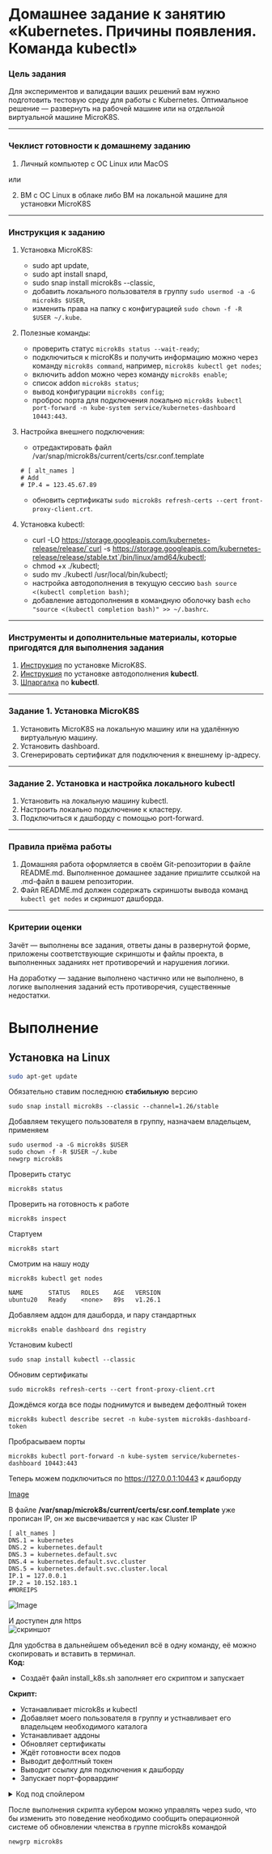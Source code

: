 # Домашнее задание к занятию «Kubernetes. Причины появления. Команда kubectl»

### Цель задания

Для экспериментов и валидации ваших решений вам нужно подготовить тестовую среду для работы с Kubernetes. Оптимальное решение — развернуть на рабочей машине или на отдельной виртуальной машине MicroK8S.

------

### Чеклист готовности к домашнему заданию

1. Личный компьютер с ОС Linux или MacOS 

или

2. ВМ c ОС Linux в облаке либо ВМ на локальной машине для установки MicroK8S  

------

### Инструкция к заданию

1. Установка MicroK8S:
    - sudo apt update,
    - sudo apt install snapd,
    - sudo snap install microk8s --classic,
    - добавить локального пользователя в группу `sudo usermod -a -G microk8s $USER`,
    - изменить права на папку с конфигурацией `sudo chown -f -R $USER ~/.kube`.

2. Полезные команды:
    - проверить статус `microk8s status --wait-ready`;
    - подключиться к microK8s и получить информацию можно через команду `microk8s command`, например, `microk8s kubectl get nodes`;
    - включить addon можно через команду `microk8s enable`; 
    - список addon `microk8s status`;
    - вывод конфигурации `microk8s config`;
    - проброс порта для подключения локально `microk8s kubectl port-forward -n kube-system service/kubernetes-dashboard 10443:443`.

3. Настройка внешнего подключения:
    - отредактировать файл /var/snap/microk8s/current/certs/csr.conf.template
    ```shell
    # [ alt_names ]
    # Add
    # IP.4 = 123.45.67.89
    ```
    - обновить сертификаты `sudo microk8s refresh-certs --cert front-proxy-client.crt`.

4. Установка kubectl:
    - curl -LO https://storage.googleapis.com/kubernetes-release/release/`curl -s https://storage.googleapis.com/kubernetes-release/release/stable.txt`/bin/linux/amd64/kubectl;
    - chmod +x ./kubectl;
    - sudo mv ./kubectl /usr/local/bin/kubectl;
    - настройка автодополнения в текущую сессию `bash source <(kubectl completion bash)`;
    - добавление автодополнения в командную оболочку bash `echo "source <(kubectl completion bash)" >> ~/.bashrc`.

------

### Инструменты и дополнительные материалы, которые пригодятся для выполнения задания

1. [Инструкция](https://microk8s.io/docs/getting-started) по установке MicroK8S.
2. [Инструкция](https://kubernetes.io/ru/docs/reference/kubectl/cheatsheet/#bash) по установке автодополнения **kubectl**.
3. [Шпаргалка](https://kubernetes.io/ru/docs/reference/kubectl/cheatsheet/) по **kubectl**.

------

### Задание 1. Установка MicroK8S

1. Установить MicroK8S на локальную машину или на удалённую виртуальную машину.
2. Установить dashboard.
3. Сгенерировать сертификат для подключения к внешнему ip-адресу.

------

### Задание 2. Установка и настройка локального kubectl
1. Установить на локальную машину kubectl.
2. Настроить локально подключение к кластеру.
3. Подключиться к дашборду с помощью port-forward.

------

### Правила приёма работы

1. Домашняя работа оформляется в своём Git-репозитории в файле README.md. Выполненное домашнее задание пришлите ссылкой на .md-файл в вашем репозитории.
2. Файл README.md должен содержать скриншоты вывода команд `kubectl get nodes` и скриншот дашборда.

------

### Критерии оценки
Зачёт — выполнены все задания, ответы даны в развернутой форме, приложены соответствующие скриншоты и файлы проекта, в выполненных заданиях нет противоречий и нарушения логики.

На доработку — задание выполнено частично или не выполнено, в логике выполнения заданий есть противоречия, существенные недостатки.



# Выполнение
## Установка на Linux

```bash
sudo apt-get update
```
Обязательно ставим последнюю **стабильную** версию
```
sudo snap install microk8s --classic --channel=1.26/stable
```
Добавляем текущего пользователя в группу, назначаем владельцем, применяем
```
sudo usermod -a -G microk8s $USER
sudo chown -f -R $USER ~/.kube
newgrp microk8s
```
Проверить статус
```
microk8s status
```
Проверить на готовность к работе
```
microk8s inspect
```
Стартуем
```
microk8s start
```
Смотрим на нашу ноду
```
microk8s kubectl get nodes
```
```
NAME       STATUS   ROLES    AGE   VERSION
ubuntu20   Ready    <none>   89s   v1.26.1
```
Добавляем аддон для дашборда, и пару стандартных
```
microk8s enable dashboard dns registry
```
Установим kubectl
```
sudo snap install kubectl --classic
```
Обновим сертификаты
```
sudo microk8s refresh-certs --cert front-proxy-client.crt
```
Дождёмся когда все поды поднимутся и выведем дефолтный токен  
```
microk8s kubectl describe secret -n kube-system microk8s-dashboard-token
```
Пробрасываем порты
```
microk8s kubectl port-forward -n kube-system service/kubernetes-dashboard 10443:443
```
Теперь можем подключиться по https://127.0.0.1:10443 к дашборду  

[Image](https://i.ibb.co/prpXj7V/Dashboard-kuber.png)  

В файле **/var/snap/microk8s/current/certs/csr.conf.template** уже прописан IP, он же высвечивается у нас как Cluster IP
```
[ alt_names ]
DNS.1 = kubernetes
DNS.2 = kubernetes.default
DNS.3 = kubernetes.default.svc
DNS.4 = kubernetes.default.svc.cluster
DNS.5 = kubernetes.default.svc.cluster.local
IP.1 = 127.0.0.1
IP.2 = 10.152.183.1
#MOREIPS
```
![Image](https://i.ibb.co/MnL7q49/Cluster-IP.png)  

И доступен для https  
![скриншот](https://i.ibb.co/51GxRm8/Cluster-http.png)

Для удобства в дальнейшем объеденил всё в одну команду, её можно скопировать и вставить в терминал.  
**Код:**  
* Создаёт файл install_k8s.sh заполняет его скриптом и запускает  
 
**Скрипт:** 
* Устанавливает microk8s и kubectl
* Добавляет моего пользователя в группу и устнавливает его владельцем необходимого каталога
* Устанавливает аддоны
* Обновляет сертификаты
* Ждёт готовности всех подов
* Выводит дефолтный токен
* Выводит ссылку для подключения к дашборду
* Запускает порт-форвардинг

<details>

  <summary>Код под спойлером</summary>
  
```
sudo echo '#!/bin/bash

# Check if running as root
if [[ $EUID -ne 0 ]]; then
   echo "This script must be run as root"
   exit 1
fi

# Install microk8s
snap install microk8s --classic

# Install kubectl
snap install kubectl --classic

# Add current user to microk8s group
sudo usermod -a -G microk8s igor
sudo chown -f -R igor ~/.kube

# Enable required microk8s addons
microk8s enable dns dashboard storage

# Refresh-certs
microk8s refresh-certs --cert front-proxy-client.crt

# Wait ready
microk8s status --wait-ready
microk8s kubectl wait -n kube-system --for=condition=ready pod --all
echo "Wait pending pods"
sleep 60s

while :
do
    if [[ -z $(microk8s kubectl get pods --all-namespaces | grep "0/1") ]]
    then
        echo "Pods ready"
        break
    else
        echo "Wait pending pods"
        sleep 5s
    fi
done

# View token
microk8s kubectl describe secret -n kube-system microk8s-dashboard-token | grep "token:"

echo " "
echo "You can access the Kubernetes dashboard at https://127.0.0.1:10443"
echo " "
echo "Useful commands:"
echo " "
echo "newgrp microk8s"
echo " "

# Enable port forwarding
microk8s kubectl port-forward -n kube-system service/kubernetes-dashboard 10443:443' >> install_k8s.sh && sudo bash install_k8s.sh
```

  

</details>

После выполнения скрипта кубером можно управлять через sudo, что бы изменить это поведение необходимо сообщить операционной системе об обновлении членства в группе microk8s командой  
```
newgrp microk8s
```






